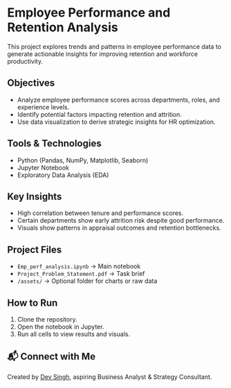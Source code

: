 # Employee Performance and Retention Analysis

This project explores trends and patterns in employee performance data to generate actionable insights for improving retention and workforce productivity.


## Objectives
- Analyze employee performance scores across departments, roles, and experience levels.
- Identify potential factors impacting retention and attrition.
- Use data visualization to derive strategic insights for HR optimization.


## Tools & Technologies
- Python (Pandas, NumPy, Matplotlib, Seaborn)
- Jupyter Notebook
- Exploratory Data Analysis (EDA)


## Key Insights
- High correlation between tenure and performance scores.
- Certain departments show early attrition risk despite good performance.
- Visuals show patterns in appraisal outcomes and retention bottlenecks.


## Project Files
- `Emp_perf_analysis.ipynb` → Main notebook
- `Project_Problem_Statement.pdf` → Task brief
- `/assets/` → Optional folder for charts or raw data


## How to Run
1. Clone the repository.
2. Open the notebook in Jupyter.
3. Run all cells to view results and visuals.


## 📬 Connect with Me
Created by [Dev Singh]([https://www.linkedin.com/in/dev-singh-6765051b5/]), aspiring Business Analyst & Strategy Consultant.

